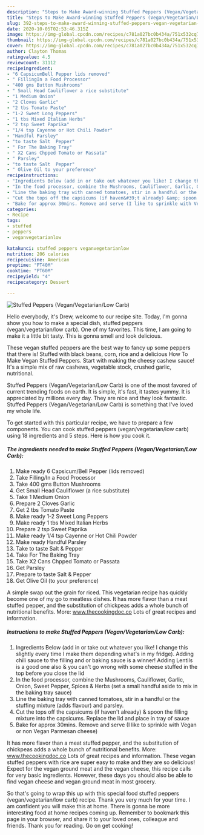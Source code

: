```yaml
---
description: "Steps to Make Award-winning Stuffed Peppers (Vegan/Vegetarian/Low Carb)"
title: "Steps to Make Award-winning Stuffed Peppers (Vegan/Vegetarian/Low Carb)"
slug: 392-steps-to-make-award-winning-stuffed-peppers-vegan-vegetarian-low-carb
date: 2020-10-05T02:53:46.315Z
image: https://img-global.cpcdn.com/recipes/c781a027bc0b434a/751x532cq70/stuffed-peppers-veganvegetarianlow-carb-recipe-main-photo.jpg
thumbnail: https://img-global.cpcdn.com/recipes/c781a027bc0b434a/751x532cq70/stuffed-peppers-veganvegetarianlow-carb-recipe-main-photo.jpg
cover: https://img-global.cpcdn.com/recipes/c781a027bc0b434a/751x532cq70/stuffed-peppers-veganvegetarianlow-carb-recipe-main-photo.jpg
author: Clayton Thomas
ratingvalue: 4.5
reviewcount: 31112
recipeingredient:
- "6 CapsicumBell Pepper lids removed"
- " FillingIn a Food Processor"
- "400 gms Button Mushrooms"
- " Small Head Cauliflower a rice substitute"
- "1 Medium Onion"
- "2 Cloves Garlic"
- "2 tbs Tomato Paste"
- "1-2 Sweet Long Peppers"
- "1 tbs Mixed Italian Herbs"
- "2 tsp Sweet Paprika"
- "1/4 tsp Cayenne or Hot Chili Powder"
- "Handful Parsley"
- "to taste Salt  Pepper"
- " For The Baking Tray"
- " X2 Cans Chpped Tomato or Passata"
- " Parsley"
- "to taste Salt  Pepper"
- " Olive Oil to your preference"
recipeinstructions:
- "Ingredients Below (add in or take out whatever you like! I change this slightly every time I make them depending what&#39;s in my fridge). Adding chili sauce to the filling and or baking sauce is a winner! Adding Lentils is a good one also &amp; you can&#39;t go wrong with some cheese stuffed in the top before you close the lid"
- "In the food processor, combine the Mushrooms, Cauliflower, Garlic, Onion, Sweet Pepper, Spices &amp; Herbs (set a small handful aside to mix in the baking tray sauce)"
- "Line the baking tray with canned tomatoes, stir in a handful or the stuffing mixture (adds flavour) and parsley."
- "Cut the tops off the capsicums (if haven&#39;t already) &amp; spoon the filling mixture into the capsicums. Replace the lid and place in tray of sauce"
- "Bake for approx 30mins. Remove and serve (I like to sprinkle with Vegan or non Vegan Parmesan cheese)"
categories:
- Recipe
tags:
- stuffed
- peppers
- veganvegetarianlow

katakunci: stuffed peppers veganvegetarianlow 
nutrition: 206 calories
recipecuisine: American
preptime: "PT40M"
cooktime: "PT60M"
recipeyield: "4"
recipecategory: Dessert

---
```



![Stuffed Peppers (Vegan/Vegetarian/Low Carb)](https://img-global.cpcdn.com/recipes/c781a027bc0b434a/751x532cq70/stuffed-peppers-veganvegetarianlow-carb-recipe-main-photo.jpg)

Hello everybody, it's Drew, welcome to our recipe site. Today, I'm gonna show you how to make a special dish, stuffed peppers (vegan/vegetarian/low carb). One of my favorites. This time, I am going to make it a little bit tasty. This is gonna smell and look delicious.

These vegan stuffed peppers are the best way to fancy up some peppers that there is! Stuffed with black beans, corn, rice and a delicious How To Make Vegan Stuffed Peppers. Start with making the cheesy cashew sauce! It&#39;s a simple mix of raw cashews, vegetable stock, crushed garlic, nutritional.

Stuffed Peppers (Vegan/Vegetarian/Low Carb) is one of the most favored of current trending foods on earth. It is simple, it's fast, it tastes yummy. It is appreciated by millions every day. They are nice and they look fantastic. Stuffed Peppers (Vegan/Vegetarian/Low Carb) is something that I've loved my whole life.


To get started with this particular recipe, we have to prepare a few components. You can cook stuffed peppers (vegan/vegetarian/low carb) using 18 ingredients and 5 steps. Here is how you cook it.

<!--inarticleads1-->

##### The ingredients needed to make Stuffed Peppers (Vegan/Vegetarian/Low Carb):

1. Make ready 6 Capsicum/Bell Pepper (lids removed)
1. Take  Filling/In a Food Processor
1. Take 400 gms Button Mushrooms
1. Get  Small Head Cauliflower (a rice substitute)
1. Take 1 Medium Onion
1. Prepare 2 Cloves Garlic
1. Get 2 tbs Tomato Paste
1. Make ready 1-2 Sweet Long Peppers
1. Make ready 1 tbs Mixed Italian Herbs
1. Prepare 2 tsp Sweet Paprika
1. Make ready 1/4 tsp Cayenne or Hot Chili Powder
1. Make ready Handful Parsley
1. Take to taste Salt &amp; Pepper
1. Take  For The Baking Tray
1. Take  X2 Cans Chpped Tomato or Passata
1. Get  Parsley
1. Prepare to taste Salt &amp; Pepper
1. Get  Olive Oil (to your preference)


A simple swap out the grain for riced. This vegetarian recipe has quickly become one of my go to meatless dishes. It has more flavor than a meat stuffed pepper, and the substitution of chickpeas adds a whole bunch of nutritional benefits. More: www.thecookingdoc.co Lots of great recipes and information. 

<!--inarticleads2-->

##### Instructions to make Stuffed Peppers (Vegan/Vegetarian/Low Carb):

1. Ingredients Below (add in or take out whatever you like! I change this slightly every time I make them depending what&#39;s in my fridge). Adding chili sauce to the filling and or baking sauce is a winner! Adding Lentils is a good one also &amp; you can&#39;t go wrong with some cheese stuffed in the top before you close the lid
1. In the food processor, combine the Mushrooms, Cauliflower, Garlic, Onion, Sweet Pepper, Spices &amp; Herbs (set a small handful aside to mix in the baking tray sauce)
1. Line the baking tray with canned tomatoes, stir in a handful or the stuffing mixture (adds flavour) and parsley.
1. Cut the tops off the capsicums (if haven&#39;t already) &amp; spoon the filling mixture into the capsicums. Replace the lid and place in tray of sauce
1. Bake for approx 30mins. Remove and serve (I like to sprinkle with Vegan or non Vegan Parmesan cheese)


It has more flavor than a meat stuffed pepper, and the substitution of chickpeas adds a whole bunch of nutritional benefits. More: www.thecookingdoc.co Lots of great recipes and information. These vegan stuffed peppers with rice are super easy to make and they are so delicious! Expect for the vegan ground meat and the vegan cheese, this recipe calls for very basic ingredients. However, these days you should also be able to find vegan cheese and vegan ground meat in most grocery. 

So that's going to wrap this up with this special food stuffed peppers (vegan/vegetarian/low carb) recipe. Thank you very much for your time. I am confident you will make this at home. There is gonna be more interesting food at home recipes coming up. Remember to bookmark this page in your browser, and share it to your loved ones, colleague and friends. Thank you for reading. Go on get cooking!
